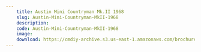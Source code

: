 ```yaml
---
    title: Austin Mini Countryman Mk.II 1968
    slug: Austin-Mini-Countryman-MkII-1968
    description:
    code: Austin-Mini-Countryman-MkII-1968
    image:
    download: https://cmdiy-archive.s3.us-east-1.amazonaws.com/brochures/documents/Austin+Mini+Countryman+Mk.II+1968.pdf
---
```

<!-- Content of the page -->

##
        